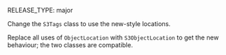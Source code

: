 RELEASE_TYPE: major

Change the `S3Tags` class to use the new-style locations.

Replace all uses of `ObjectLocation` with `S3ObjectLocation` to get the new behaviour; the two classes are compatible.
